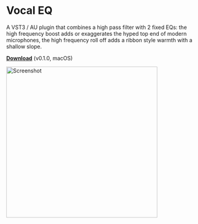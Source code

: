 # Vocal EQ

A VST3 / AU plugin that combines a high pass filter with 2 fixed EQs: the high frequency boost adds or exaggerates the hyped top end of modern microphones, the high frequency roll off adds a ribbon style warmth with a shallow slope.

[**Download**](https://github.com/unusual-audio/vocal-eq/releases/download/v0.1.0/Vocal.EQ.dmg) (v0.1.0, macOS)

<img width="400" alt="Screenshot" src="https://user-images.githubusercontent.com/96809882/147630817-e89a2e39-bc80-44e7-b218-871254d406fe.png">
